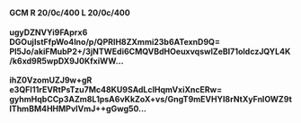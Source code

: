 #### GCM R 20/0c/400 L 20/0c/400
**ugyDZNVYi9FAprx6**<br/>**DGOujIstFfpWo4Ino/p/QPRIH8ZXmmi23b6ATexnD9Q=**<br/>**Pl5Jo/akiFMubP2+/3jNTWEdi6CMQVBdHOeuxvqswlZeBI71oldczJQYL4K/k6xd9R5wpDX9J0KfxiWW...**<br/><br/>
**ihZ0VzomUZJ9w+gR**<br/>**e3QFI11rEVRtPsTzu7Mc48KU9SAdLclHqmVxiXncERw=**<br/>**gyhmHqbCCp3AZm8L1psA6vKkZoX+vs/GngT9mEVHYI8rNtXyFnlOWZ9tlThmBM4HHMPvIVmJ++gGwg50...**